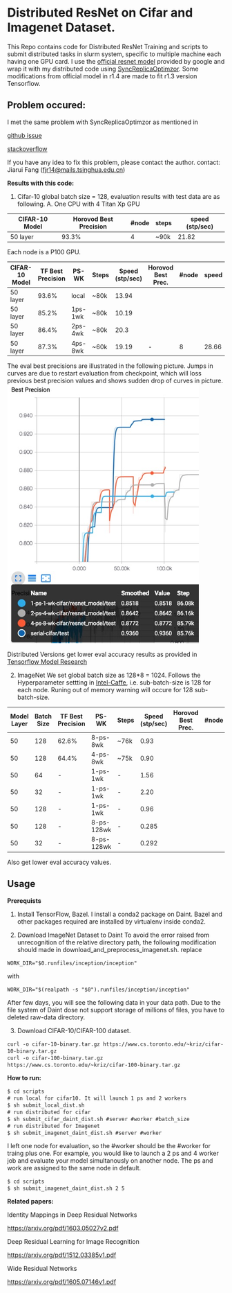 # Distributed ResNet on Cifar and Imagenet Dataset.

This Repo contains code for Distributed ResNet Training and scripts to submit distributed tasks in slurm system, specific to multiple machine each having one GPU card.
I use the [official resnet model](https://github.com/tensorflow/models/tree/master/official/resnet) provided by google and wrap it with my distributed code using [SyncReplicaOptimzor](https://www.tensorflow.org/api_docs/python/tf/train/SyncReplicasOptimizer).
Some modifications from official model in r1.4 are made to fit r1.3 version Tensorflow.

## Problem occured:
I met the same problem with SyncReplicaOptimzor as mentioned in

[github issue](https://github.com/tensorflow/tensorflow/issues/6976)

[stackoverflow](https://stackoverflow.com/questions/42006967/scalability-issues-related-to-distributed-tensorflow)

If you have any idea to fix this problem, please contact the author.
contact: Jiarui Fang (fjr14@mails.tsinghua.edu.cn)

<b>Results with this code:</b>
1. Cifar-10
global batch size = 128, evaluation results with test data are as following.
A. One CPU with 4 Titan Xp GPU

CIFAR-10 Model|Horovod Best Precision| #node |  steps| speed (stp/sec)|
--------------|----------------------|-------|-------|------|
50 layer      |93.3%                 |4      |~90k   |21.82 |

Each node is a P100 GPU.

CIFAR-10 Model|TF Best Precision|PS-WK   |Steps|Speed (stp/sec)|Horovod Best Prec. | #node | speed|
--------------|--------------|--------|-----|---------------|-------------------|-------|------|
50 layer      |93.6%         |local   |~80k |13.94
50 layer      |85.2%         |1ps-1wk |~80k |10.19
50 layer      |86.4%         |2ps-4wk |~80k |20.3
50 layer      |87.3%         |4ps-8wk |~60k |19.19          |-                  | 8     |28.66 |

The eval best precisions are illustrated in the following picture. Jumps in curves are due to restart evaluation from checkpoint, which will loss previous best precision values and shows sudden drop of curves in picture.
![image](./results/cifar10.jpeg)

Distributed Versions get lower eval accuracy results as provided in [Tensorflow Model Research](https://github.com/tensorflow/models/tree/master/research/resnet)

2. ImageNet
We set global batch size as 128\*8 = 1024.
Follows the Hyperparameter settting in [Intel-Caffe](https://github.com/intel/caffe/tree/master/models/intel_optimized_models/multinode/resnet_50_8_nodes), i.e. sub-batch-size is 128 for each node. Runing out of memory warning will occure for 128 sub-batch-size. 

Model Layer|Batch Size|TF Best Precision|PS-WK |Steps|Speed (stp/sec) | Horovod Best Prec. | #node | speed|
-----------|---|--------------|------|-----|--------------------------|--------------------|-------|------|
50 |128|62.6%| 8-ps-8wk| ~76k | 0.93
50 |128|64.4%| 4-ps-8wk| ~75k | 0.90
50 |64 |- | 1-ps-1wk | - | 1.56
50 |32 |- | 1-ps-1wk | - | 2.20
50 |128|- |1-ps-1wk | - | 0.96
50 |128|- | 8-ps-128wk | - | 0.285
50 |32|- | 8-ps-128wk | - | 0.292

Also get lower eval accuracy values.

## Usage
<b>Prerequists</b>

1. Install TensorFlow, Bazel.
I install a conda2 package on Daint. Bazel and other packages required are installed by virtualenv inside conda2.

2. Download ImageNet Dataset to Daint
To avoid the error raised from unrecognition of the relative directory path, the following modification should made in download_and_preprocess_imagenet.sh.
replace
```shell
WORK_DIR="$0.runfiles/inception/inception"
```
with
```shell
WORK_DIR="$(realpath -s "$0").runfiles/inception/inception"

```
After few days, you will see the following data in your data path.
Due to the file system of Daint dose not support storage of millions of files, you have to deleted raw-data directory.

3. Download CIFAR-10/CIFAR-100 dataset.
```shell
curl -o cifar-10-binary.tar.gz https://www.cs.toronto.edu/~kriz/cifar-10-binary.tar.gz
curl -o cifar-100-binary.tar.gz https://www.cs.toronto.edu/~kriz/cifar-100-binary.tar.gz
```

<b>How to run:</b>
```shell
$ cd scripts 
# run local for cifar10. It will launch 1 ps and 2 workers
$ sh submit_local_dist.sh
# run distributed for cifar
$ sh submit_cifar_daint_dist.sh #server #worker #batch_size
# run distributed for Imagenet
$ sh submit_imagenet_daint_dist.sh #server #worker
```
I left one node for evaluation, so the #worker should be the #worker for traing plus one.
For example, you would like to launch a 2 ps and 4 worker job and evaluate your model simultanously on another node. 
The ps and work are assigned to the same node in default.
```shell
$ cd scripts
$ sh submit_imagenet_daint_dist.sh 2 5
```

<b>Related papers:</b>

Identity Mappings in Deep Residual Networks

https://arxiv.org/pdf/1603.05027v2.pdf

Deep Residual Learning for Image Recognition

https://arxiv.org/pdf/1512.03385v1.pdf

Wide Residual Networks

https://arxiv.org/pdf/1605.07146v1.pdf


